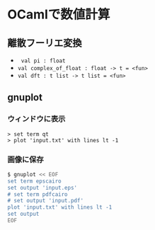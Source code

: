 # OCamlで数値計算

## 離散フーリエ変換

- ` val pi : float`
- ` val complex_of_float : float -> t = <fun> `
- ` val dft : t list -> t list = <fun> `

## gnuplot
### ウィンドウに表示
```
> set term qt
> plot 'input.txt' with lines lt -1
```

### 画像に保存
```sh
$ gnuplot << EOF
set term epscairo
set output 'input.eps'
# set term pdfcairo
# set output 'input.pdf'
plot 'input.txt' with lines lt -1
set output
EOF
```

